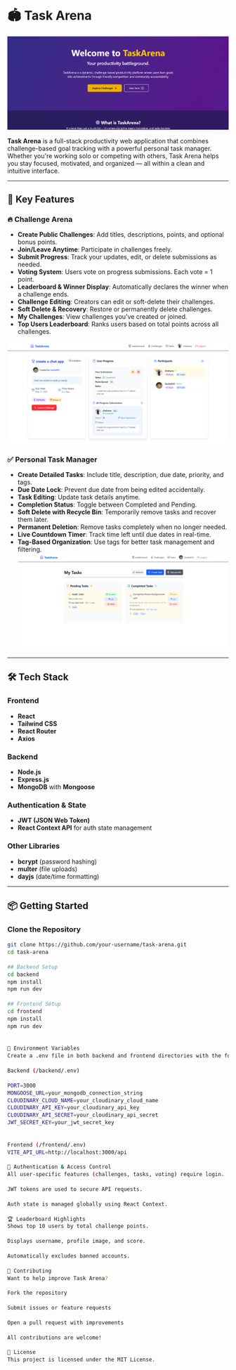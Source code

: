# 🏟️ Task Arena

![Task Arena Preview](./frontend/public/taskarenahome.png)



**Task Arena** is a full-stack productivity web application that combines challenge-based goal tracking with a powerful personal task manager. Whether you're working solo or competing with others, Task Arena helps you stay focused, motivated, and organized — all within a clean and intuitive interface.

---

## 🚀 Key Features

### 🔥 Challenge Arena
- **Create Public Challenges**: Add titles, descriptions, points, and optional bonus points.
- **Join/Leave Anytime**: Participate in challenges freely.
- **Submit Progress**: Track your updates, edit, or delete submissions as needed.
- **Voting System**: Users vote on progress submissions. Each vote = 1 point.
- **Leaderboard & Winner Display**: Automatically declares the winner when a challenge ends.
- **Challenge Editing**: Creators can edit or soft-delete their challenges.
- **Soft Delete & Recovery**: Restore or permanently delete challenges.
- **My Challenges**: View challenges you’ve created or joined.
- **Top Users Leaderboard**: Ranks users based on total points across all challenges.

![Task Arena challenge Preview](./frontend/public/taskarenachallenge.png)

### ✅ Personal Task Manager
- **Create Detailed Tasks**: Include title, description, due date, priority, and tags.
- **Due Date Lock**: Prevent due date from being edited accidentally.
- **Task Editing**: Update task details anytime.
- **Completion Status**: Toggle between Completed and Pending.
- **Soft Delete with Recycle Bin**: Temporarily remove tasks and recover them later.
- **Permanent Deletion**: Remove tasks completely when no longer needed.
- **Live Countdown Timer**: Track time left until due dates in real-time.
- **Tag-Based Organization**: Use tags for better task management and filtering.
![ Personal Task Manager](./frontend/public/task.png)

---

## 🛠️ Tech Stack

### Frontend
- **React**
- **Tailwind CSS**
- **React Router**
- **Axios**

### Backend
- **Node.js**
- **Express.js**
- **MongoDB** with **Mongoose**

### Authentication & State
- **JWT (JSON Web Token)**
- **React Context API** for auth state management

### Other Libraries
- **bcrypt** (password hashing)
- **multer** (file uploads)
- **dayjs** (date/time formatting)

---

## 📦 Getting Started

### Clone the Repository
```bash
git clone https://github.com/your-username/task-arena.git
cd task-arena

## Backend Setup
cd backend
npm install
npm run dev

## Frontend Setup
cd frontend
npm install
npm run dev


🔐 Environment Variables
Create a .env file in both backend and frontend directories with the following:

Backend (/backend/.env)

PORT=3000
MONGOOSE_URL=your_mongodb_connection_string
CLOUDINARY_CLOUD_NAME=your_cloudinary_cloud_name
CLOUDINARY_API_KEY=your_cloudinary_api_key
CLOUDINARY_API_SECRET=your_cloudinary_api_secret
JWT_SECRET_KEY=your_jwt_secret_key


Frontend (/frontend/.env)
VITE_API_URL=http://localhost:3000/api

🔐 Authentication & Access Control
All user-specific features (challenges, tasks, voting) require login.

JWT tokens are used to secure API requests.

Auth state is managed globally using React Context.

🏆 Leaderboard Highlights
Shows top 10 users by total challenge points.

Displays username, profile image, and score.

Automatically excludes banned accounts.

🤝 Contributing
Want to help improve Task Arena?

Fork the repository

Submit issues or feature requests

Open a pull request with improvements

All contributions are welcome!

📄 License
This project is licensed under the MIT License.
